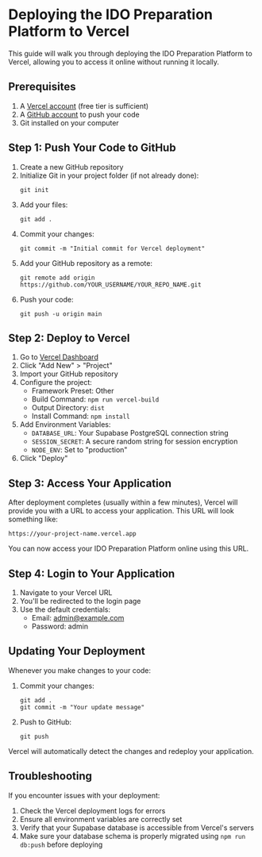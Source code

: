 # Deploying the IDO Preparation Platform to Vercel

This guide will walk you through deploying the IDO Preparation Platform to Vercel, allowing you to access it online without running it locally.

## Prerequisites

1. A [Vercel account](https://vercel.com/signup) (free tier is sufficient)
2. A [GitHub account](https://github.com/signup) to push your code
3. Git installed on your computer

## Step 1: Push Your Code to GitHub

1. Create a new GitHub repository
2. Initialize Git in your project folder (if not already done):
   ```
   git init
   ```
3. Add your files:
   ```
   git add .
   ```
4. Commit your changes:
   ```
   git commit -m "Initial commit for Vercel deployment"
   ```
5. Add your GitHub repository as a remote:
   ```
   git remote add origin https://github.com/YOUR_USERNAME/YOUR_REPO_NAME.git
   ```
6. Push your code:
   ```
   git push -u origin main
   ```

## Step 2: Deploy to Vercel

1. Go to [Vercel Dashboard](https://vercel.com/dashboard)
2. Click "Add New" > "Project"
3. Import your GitHub repository
4. Configure the project:
   - Framework Preset: Other
   - Build Command: `npm run vercel-build`
   - Output Directory: `dist`
   - Install Command: `npm install`
5. Add Environment Variables:
   - `DATABASE_URL`: Your Supabase PostgreSQL connection string
   - `SESSION_SECRET`: A secure random string for session encryption
   - `NODE_ENV`: Set to "production"
6. Click "Deploy"

## Step 3: Access Your Application

After deployment completes (usually within a few minutes), Vercel will provide you with a URL to access your application. This URL will look something like:

```
https://your-project-name.vercel.app
```

You can now access your IDO Preparation Platform online using this URL.

## Step 4: Login to Your Application

1. Navigate to your Vercel URL
2. You'll be redirected to the login page
3. Use the default credentials:
   - Email: admin@example.com
   - Password: admin

## Updating Your Deployment

Whenever you make changes to your code:

1. Commit your changes:
   ```
   git add .
   git commit -m "Your update message"
   ```
2. Push to GitHub:
   ```
   git push
   ```

Vercel will automatically detect the changes and redeploy your application.

## Troubleshooting

If you encounter issues with your deployment:

1. Check the Vercel deployment logs for errors
2. Ensure all environment variables are correctly set
3. Verify that your Supabase database is accessible from Vercel's servers
4. Make sure your database schema is properly migrated using `npm run db:push` before deploying